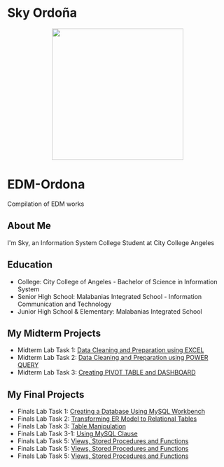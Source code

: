 # Sky Ordoña
<p align="center">
  <img width="300" height="300" src="https://github.com/user-attachments/assets/22980281-2f76-4301-ac70-71a8cf2dd35e">
</p>


# EDM-Ordona
Compilation of EDM works

## About Me
I'm Sky, an Information System College Student at City College Angeles

## Education
- College: City College of Angeles - Bachelor of Science in Information System 
- Senior High School: Malabanias Integrated School - Information Communication and Technology
- Junior High School & Elementary: Malabanias Integrated School

## My Midterm Projects
- Midterm Lab Task 1:
[Data Cleaning and Preparation using EXCEL](https://skyordona.github.io/Midterm-Task-1/)
- Midterm Lab Task 2:
[Data Cleaning and Preparation using POWER QUERY](https://skyordona.github.io/Midterm-Task-2/)
- Midterm Lab Task 3:
[Creating PIVOT TABLE and DASHBOARD](https://skyordona.github.io/Midterm-Task-3/)

## My Final Projects
- Finals Lab Task 1:
[Creating a Database Using MySQL Workbench](https://skyordona.github.io/Finals-Lab-Task-1/)
- Finals Lab Task 2:
[Transforming ER Model to Relational Tables](https://skyordona.github.io/Finals-Lab-Task-2-/)
- Finals Lab Task 3:
[Table Manipulation](https://skyordona.github.io/Finals-Lab-Task-3-/)
- Finals Lab Task 3-1:
[Using MySQL Clause](https://skyordona.github.io/Finals-Lab-Task-3-1/)
- Finals Lab Task 5:
[Views, Stored Procedures and Functions](https://skyordona.github.io/Finals-Lab-Task-5-/)
- Finals Lab Task 5:
[Views, Stored Procedures and Functions](https://skyordona.github.io/Finals-Lab-Task-5-/)
- Finals Lab Task 5:
[Views, Stored Procedures and Functions](https://skyordona.github.io/Finals-Lab-Task-5-/)

